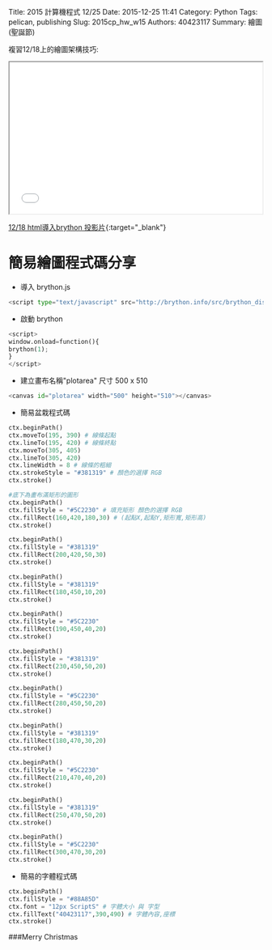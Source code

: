 Title: 2015 計算機程式 12/25
Date: 2015-12-25 11:41
Category: Python
Tags: pelican, publishing
Slug: 2015cp_hw_w15
Authors: 40423117
Summary: 繪圖(聖誕節)
        
複習12/18上的繪圖架構技巧:

<iframe src="40423117_cp_w14_p.html" width="500" height="300"></iframe>

[12/18 html導入brython 投影片](40423117_cp_w14_p.html){:target="_blank"}
        
簡易繪圖程式碼分享
==========
        
  * 導入 brython.js             
~~~python
<script type="text/javascript" src="http://brython.info/src/brython_dist.js"></script>
~~~

  * 啟動 brython
~~~python
<script>
window.onload=function(){
brython(1);
}
</script>
~~~

  * 建立畫布名稱"plotarea" 尺寸 500 x 510
~~~python
<canvas id="plotarea" width="500" height="510"></canvas>
~~~

  * 簡易盆栽程式碼
~~~python
ctx.beginPath()
ctx.moveTo(195, 390) # 線條起點
ctx.lineTo(195, 420) # 線條終點
ctx.moveTo(305, 405)
ctx.lineTo(305, 420)
ctx.lineWidth = 8 # 線條的粗細
ctx.strokeStyle = "#381319" # 顏色的選擇 RGB
ctx.stroke()

#底下為畫布滿矩形的圖形
ctx.beginPath()
ctx.fillStyle = "#5C2230" # 填充矩形 顏色的選擇 RGB
ctx.fillRect(160,420,180,30) # (起點X,起點Y,矩形寬,矩形高)
ctx.stroke()

ctx.beginPath()
ctx.fillStyle = "#381319"
ctx.fillRect(200,420,50,30)
ctx.stroke()

ctx.beginPath()
ctx.fillStyle = "#381319"
ctx.fillRect(180,450,10,20)
ctx.stroke()

ctx.beginPath()
ctx.fillStyle = "#5C2230"
ctx.fillRect(190,450,40,20)
ctx.stroke()

ctx.beginPath()
ctx.fillStyle = "#381319"
ctx.fillRect(230,450,50,20)
ctx.stroke()

ctx.beginPath()
ctx.fillStyle = "#5C2230"
ctx.fillRect(280,450,50,20)
ctx.stroke()

ctx.beginPath()
ctx.fillStyle = "#381319"
ctx.fillRect(180,470,30,20)
ctx.stroke()

ctx.beginPath()
ctx.fillStyle = "#5C2230"
ctx.fillRect(210,470,40,20)
ctx.stroke()

ctx.beginPath()
ctx.fillStyle = "#381319"
ctx.fillRect(250,470,50,20)
ctx.stroke()

ctx.beginPath()
ctx.fillStyle = "#5C2230"
ctx.fillRect(300,470,30,20)
ctx.stroke()
~~~

  * 簡易的字體程式碼
~~~python
ctx.beginPath()
ctx.fillStyle = "#88A85D"
ctx.font = "12px ScriptS" # 字體大小 與 字型
ctx.fillText("40423117",390,490) # 字體內容,座標
ctx.stroke()
~~~


###Merry Christmas
                                
<!-- 導入 brython.js -->

<script type="text/javascript" src="http://brython.info/src/brython_dist.js"></script>

<!-- 啟動 brython() -->

<script>
window.onload=function(){
brython(1);
}
</script>

<!-- 以下利用 Brython 程式執行繪圖 -->

<canvas id="plotarea" width="500" height="510"></canvas>

<script type="text/python3">
# 導入 doc
from browser import document as doc
from browser import console
import math

# 準備繪圖畫布
canvas = doc["plotarea"]
ctx = canvas.getContext("2d")
    
# 盆栽
ctx.beginPath()
ctx.moveTo(195, 390)
ctx.lineTo(195, 420)
ctx.moveTo(305, 405)
ctx.lineTo(305, 420)
ctx.lineWidth = 8
ctx.strokeStyle = "#381319"
ctx.stroke()

ctx.beginPath()
ctx.fillStyle = "#5C2230"
ctx.fillRect(160,420,180,30)
ctx.stroke()

ctx.beginPath()
ctx.fillStyle = "#381319"
ctx.fillRect(200,420,50,30)
ctx.stroke()

ctx.beginPath()
ctx.fillStyle = "#381319"
ctx.fillRect(180,450,10,20)
ctx.stroke()

ctx.beginPath()
ctx.fillStyle = "#5C2230"
ctx.fillRect(190,450,40,20)
ctx.stroke()

ctx.beginPath()
ctx.fillStyle = "#381319"
ctx.fillRect(230,450,50,20)
ctx.stroke()

ctx.beginPath()
ctx.fillStyle = "#5C2230"
ctx.fillRect(280,450,50,20)
ctx.stroke()

ctx.beginPath()
ctx.fillStyle = "#381319"
ctx.fillRect(180,470,30,20)
ctx.stroke()

ctx.beginPath()
ctx.fillStyle = "#5C2230"
ctx.fillRect(210,470,40,20)
ctx.stroke()

ctx.beginPath()
ctx.fillStyle = "#381319"
ctx.fillRect(250,470,50,20)
ctx.stroke()

ctx.beginPath()
ctx.fillStyle = "#5C2230"
ctx.fillRect(300,470,30,20)
ctx.stroke()


# 樹
ctx.beginPath()
ctx.moveTo(220, 75)
ctx.lineTo(220, 75)
ctx.lineTo(140, 150)
ctx.lineTo(185, 150)
ctx.lineTo(80, 230)
ctx.lineTo(110, 235)
ctx.lineTo(50, 275)
ctx.lineTo(120, 275)
ctx.lineTo(10, 370)
ctx.lineTo(145, 405)
ctx.lineTo(165, 390)
ctx.lineTo(175, 405)
ctx.lineTo(225, 380)
ctx.lineTo(275, 410)
ctx.lineTo(320, 405)
ctx.lineTo(415, 405)
ctx.lineTo(390, 350)
ctx.lineTo(490, 370)
ctx.lineTo(385, 275)
ctx.lineTo(450, 275)
ctx.lineTo(385, 235)
ctx.lineTo(410, 230)
ctx.lineTo(310, 150)
ctx.lineTo(350, 150)
ctx.lineTo(270, 70)
ctx.lineWidth = 10
ctx.strokeStyle = "#25432D"
ctx.stroke()

# 星星
ctx.beginPath()
ctx.moveTo(240, 5)
ctx.lineTo(225, 30)
ctx.lineTo(200, 30)
ctx.lineTo(215, 50)
ctx.lineTo(200, 85)
ctx.lineTo(240, 70)
ctx.lineTo(280, 85)
ctx.lineTo(260, 50)
ctx.lineTo(280, 30)
ctx.lineTo(250, 30)
ctx.lineTo(240, 5)
ctx.lineWidth = 12
ctx.strokeStyle = "#F2E307"
ctx.stroke()

# 字體
ctx.beginPath()
ctx.fillStyle = "#88A85D"
ctx.font = "23px Dutch801 XBd BT"
ctx.fillText("Merry ",13,28)
ctx.font = "23px Dutch801 XBd BT"
ctx.fillText("Christmas",13,48)
ctx.font = "23px Dutch801 XBd BT"
ctx.fillText("&",13,68)
ctx.font = "23px Dutch801 XBd BT"
ctx.fillText("Happy New ",13,88)
ctx.font = "23px Dutch801 XBd BT"
ctx.fillText("Year ",13,108)
ctx.stroke()

ctx.beginPath()
ctx.fillStyle = "#88A85D"
ctx.font = "12px ScriptS"
ctx.fillText("40423117",390,490)
ctx.stroke()

# 邊框

ctx.beginPath()
grd=ctx.createLinearGradient(0,0,0,500)
grd.addColorStop(1,"#F2E307")
grd.addColorStop(0,"#D98E04")
ctx.lineWidth = 20
ctx.strokeStyle = grd
ctx.moveTo(0,0)
ctx.lineTo(0,500)
ctx.stroke()

ctx.beginPath()
grd=ctx.createLinearGradient(500,0,0,0)
grd.addColorStop(1,"#D98E04")
grd.addColorStop(0,"#D90707")
ctx.strokeStyle = grd
ctx.moveTo(0,0)
ctx.lineTo(500,0)
ctx.stroke()

ctx.beginPath()
grd=ctx.createLinearGradient(0,500,0,0)
grd.addColorStop(1,"#D90707")
grd.addColorStop(0,"#A60505")
ctx.strokeStyle = grd
ctx.moveTo(500,0)
ctx.lineTo(500,500)
ctx.stroke()

ctx.beginPath()
grd=ctx.createLinearGradient(0,0,500,0)
grd.addColorStop(0,"#88A85D")
grd.addColorStop(1,"#25432D")
ctx.strokeStyle = grd
ctx.moveTo(0,510)
ctx.lineTo(500,510)
ctx.stroke()

#禮物
ctx.beginPath()
ctx.fillStyle = "#88A85D"
ctx.fillRect(300,300,60,60)
ctx.stroke()


ctx.beginPath()
ctx.moveTo(300,330)
ctx.lineTo(360,330)

ctx.moveTo(330,300)
ctx.lineTo(330,360)

ctx.moveTo(330,300)
ctx.lineTo(300,275)

ctx.moveTo(330,300)
ctx.lineTo(320,260)

ctx.moveTo(300,275)
ctx.lineTo(322,260)

ctx.moveTo(330,300)
ctx.lineTo(340,260)

ctx.moveTo(330,300)
ctx.lineTo(360, 280)

ctx.moveTo(338,260)
ctx.lineTo(362,280)

ctx.lineWidth = 5
ctx.strokeStyle = "#F2E307"
ctx.stroke()


</script> 




<script>
window.onload=function(){
brython(1);
}
</script>
                
                    
                    
                    
